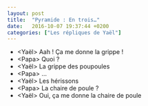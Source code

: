 ```yaml
---
layout: post
title:  "Pyramide : En trois…"
date:   2016-10-07 19:37:44 +0200
categories: ["Les répliques de Yaël"]
---
```


-   \<Yaël\> Aah ! Ça me donne la grippe !
-   \<Papa\> Quoi ?
-   \<Yaël\> La grippe des poupoules
-   \<Papa\> …
-   \<Yaël\> Les hérissons
-   \<Papa\> La chaire de poule ?
-   \<Yaël\> Oui, ça me donne la chaire de poule

